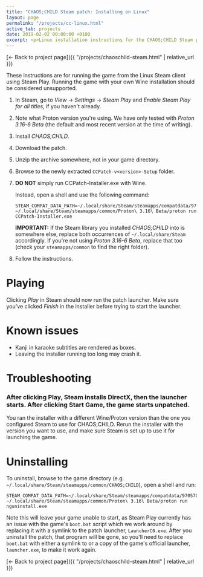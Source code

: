 ```yaml
---
title: "CHAOS;CHILD Steam patch: Installing on Linux"
layout: page
permalink: "/projects/cc-linux.html"
active_tab: projects
date: 2019-02-02 00:00:00 +0100
excerpt: <p>Linux installation instructions for the CHAOS;CHILD Steam patch</p>
---
```


[← Back to project page]({{ "/projects/chaoschild-steam.html" | relative_url }})

These instructions are for running the game from the Linux Steam client using Steam Play. Running the game with your own Wine installation should be considered unsupported.

1. In Steam, go to *View* → *Settings* → *Steam Play* and *Enable Steam Play for all titles*, if you haven't already.
2. Note what Proton version you're using. We have only tested with *Proton 3.16-6 Beta* (the default and most recent version at the time of writing).
3. Install *CHAOS;CHILD*.
4. Download the patch.
5. Unzip the archive somewhere, not in your game directory.
6. Browse to the newly extracted `CCPatch-v<version>-Setup` folder.
7. **DO NOT** simply run CCPatch-Installer.exe with Wine.

    Instead, open a shell and use the following command:
    
    <div><pre><code>STEAM_COMPAT_DATA_PATH=~/.local/share/Steam/steamapps/compatdata/970570 ~/.local/share/Steam/steamapps/common/Proton\ 3.16\ Beta/proton run CCPatch-Installer.exe</code></pre></div>

    **IMPORTANT:** If the Steam library you installed *CHAOS;CHILD* into is somewhere else, replace both occurrences of `~/.local/share/Steam` accordingly. If you're not using *Proton 3.16-6 Beta*, replace that too (check your `steamapps/common` to find the right folder).

8. Follow the instructions.

# Playing

Clicking *Play* in Steam should now run the patch launcher. Make sure you've clicked *Finish* in the installer before trying to start the launcher.

# Known issues

* Kanji in karaoke subtitles are rendered as boxes.
* Leaving the installer running too long may crash it.

# Troubleshooting

### After clicking Play, Steam installs DirectX, then the launcher starts. After clicking Start Game, the game starts unpatched.

You ran the installer with a different Wine/Proton version than the one you configured Steam to use for CHAOS;CHILD. Rerun the installer with the version you want to use, and make sure Steam is set up to use it for launching the game.

# Uninstalling

To uninstall, browse to the game directory (e.g. `~/.local/share/Steam/steamapps/common/CHAOS;CHILD`), open a shell and run:

<pre><code>STEAM_COMPAT_DATA_PATH=~/.local/share/Steam/steamapps/compatdata/970570 ~/.local/share/Steam/steamapps/common/Proton\ 3.16\ Beta/proton run nguninstall.exe</code></pre>

Note this will leave your game unable to start, as Steam Play currently has an issue with the game's `boot.bat` script which we work around by replacing it with a symlink to the patch launcher, `LauncherC0.exe`. After you uninstall the patch, that program will be gone, so you'll need to replace `boot.bat` with either a symlink to or a copy of the game's official launcher, `launcher.exe`, to make it work again.

[← Back to project page]({{ "/projects/chaoschild-steam.html" | relative_url }})